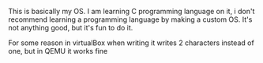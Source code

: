 This is basically my OS.
I am learning C programming language on it, i don't recommend learning a programming language by making a custom OS.
It's not anything good, but it's fun to do it.

For some reason in virtualBox when writing it writes 2 characters instead of one, but in QEMU it works fine